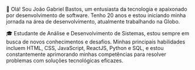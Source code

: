 👋 Olá! Sou João Gabriel Bastos, um entusiasta da tecnologia e apaixonado por desenvolvimento de software. Tenho 20 anos e estou iniciando minha jornada na área de desenvolvimento, atualmente trabalhando na Globo.

🎓 Estudante de Análise e Desenvolvimento de Sistemas, estou sempre em busca de novos conhecimentos e desafios. Minhas principais habilidades incluem HTML, CSS, JavaScript, ReactJS, Python e SQL, e estou constantemente aprimorando minhas competências para resolver problemas com soluções tecnológicas eficazes.



<!---
joaobastosmello/joaobastosmello is a ✨ special ✨ repository because its `README.md` (this file) appears on your GitHub profile.
You can click the Preview link to take a look at your changes.
--->
